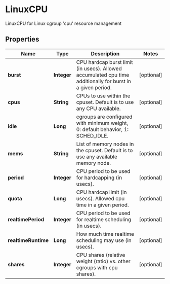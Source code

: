 

# LinuxCPU

LinuxCPU for Linux cgroup 'cpu' resource management

## Properties

| Name | Type | Description | Notes |
|------------ | ------------- | ------------- | -------------|
|**burst** | **Integer** | CPU hardcap burst limit (in usecs). Allowed accumulated cpu time additionally for burst in a given period. |  [optional] |
|**cpus** | **String** | CPUs to use within the cpuset. Default is to use any CPU available. |  [optional] |
|**idle** | **Long** | cgroups are configured with minimum weight, 0: default behavior, 1: SCHED_IDLE. |  [optional] |
|**mems** | **String** | List of memory nodes in the cpuset. Default is to use any available memory node. |  [optional] |
|**period** | **Integer** | CPU period to be used for hardcapping (in usecs). |  [optional] |
|**quota** | **Long** | CPU hardcap limit (in usecs). Allowed cpu time in a given period. |  [optional] |
|**realtimePeriod** | **Integer** | CPU period to be used for realtime scheduling (in usecs). |  [optional] |
|**realtimeRuntime** | **Long** | How much time realtime scheduling may use (in usecs). |  [optional] |
|**shares** | **Integer** | CPU shares (relative weight (ratio) vs. other cgroups with cpu shares). |  [optional] |



